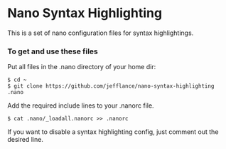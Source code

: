 # Nano Syntax Highlighting

This is a set of nano configuration files for syntax highlightings.

### To get and use these files ##

Put all files in the .nano directory of your home dir:

`$ cd ~`  
`$ git clone https://github.com/jefflance/nano-syntax-highlighting .nano`

Add the required include lines to your .nanorc file.

`$ cat .nano/_loadall.nanorc >> .nanorc`

If you want to disable a syntax highlighting config, just comment out the desired line.
